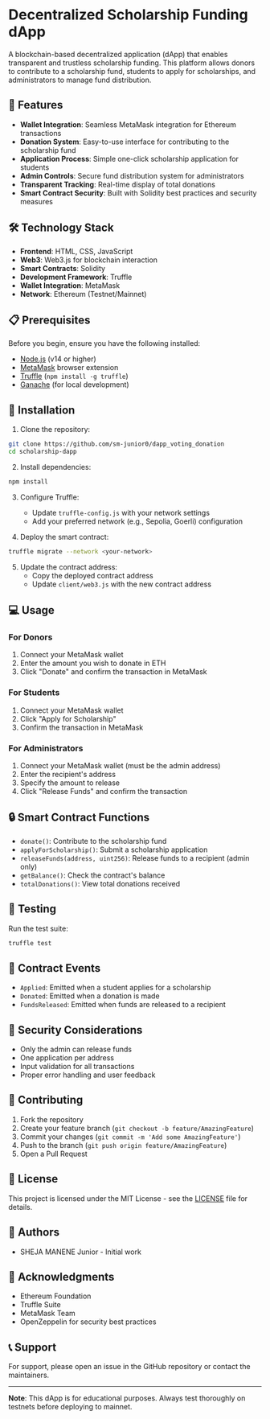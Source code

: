 # Decentralized Scholarship Funding dApp

A blockchain-based decentralized application (dApp) that enables transparent and trustless scholarship funding. This platform allows donors to contribute to a scholarship fund, students to apply for scholarships, and administrators to manage fund distribution.

## 🌟 Features

- **Wallet Integration**: Seamless MetaMask integration for Ethereum transactions
- **Donation System**: Easy-to-use interface for contributing to the scholarship fund
- **Application Process**: Simple one-click scholarship application for students
- **Admin Controls**: Secure fund distribution system for administrators
- **Transparent Tracking**: Real-time display of total donations
- **Smart Contract Security**: Built with Solidity best practices and security measures

## 🛠️ Technology Stack

- **Frontend**: HTML, CSS, JavaScript
- **Web3**: Web3.js for blockchain interaction
- **Smart Contracts**: Solidity
- **Development Framework**: Truffle
- **Wallet Integration**: MetaMask
- **Network**: Ethereum (Testnet/Mainnet)

## 📋 Prerequisites

Before you begin, ensure you have the following installed:
- [Node.js](https://nodejs.org/) (v14 or higher)
- [MetaMask](https://metamask.io/) browser extension
- [Truffle](https://www.trufflesuite.com/truffle) (`npm install -g truffle`)
- [Ganache](https://trufflesuite.com/ganache/) (for local development)

## 🚀 Installation

1. Clone the repository:
```bash
git clone https://github.com/sm-junior0/dapp_voting_donation
cd scholarship-dapp
```

2. Install dependencies:
```bash
npm install
```

3. Configure Truffle:
   - Update `truffle-config.js` with your network settings
   - Add your preferred network (e.g., Sepolia, Goerli) configuration

4. Deploy the smart contract:
```bash
truffle migrate --network <your-network>
```

5. Update the contract address:
   - Copy the deployed contract address
   - Update `client/web3.js` with the new contract address

## 💻 Usage

### For Donors
1. Connect your MetaMask wallet
2. Enter the amount you wish to donate in ETH
3. Click "Donate" and confirm the transaction in MetaMask

### For Students
1. Connect your MetaMask wallet
2. Click "Apply for Scholarship"
3. Confirm the transaction in MetaMask

### For Administrators
1. Connect your MetaMask wallet (must be the admin address)
2. Enter the recipient's address
3. Specify the amount to release
4. Click "Release Funds" and confirm the transaction

## 🔒 Smart Contract Functions

- `donate()`: Contribute to the scholarship fund
- `applyForScholarship()`: Submit a scholarship application
- `releaseFunds(address, uint256)`: Release funds to a recipient (admin only)
- `getBalance()`: Check the contract's balance
- `totalDonations()`: View total donations received

## 🧪 Testing

Run the test suite:
```bash
truffle test
```

## 📝 Contract Events

- `Applied`: Emitted when a student applies for a scholarship
- `Donated`: Emitted when a donation is made
- `FundsReleased`: Emitted when funds are released to a recipient

## 🔐 Security Considerations

- Only the admin can release funds
- One application per address
- Input validation for all transactions
- Proper error handling and user feedback

## 🤝 Contributing

1. Fork the repository
2. Create your feature branch (`git checkout -b feature/AmazingFeature`)
3. Commit your changes (`git commit -m 'Add some AmazingFeature'`)
4. Push to the branch (`git push origin feature/AmazingFeature`)
5. Open a Pull Request

## 📄 License

This project is licensed under the MIT License - see the [LICENSE](LICENSE) file for details.

## 👥 Authors

- SHEJA MANENE Junior - Initial work

## 🙏 Acknowledgments

- Ethereum Foundation
- Truffle Suite
- MetaMask Team
- OpenZeppelin for security best practices

## 📞 Support

For support, please open an issue in the GitHub repository or contact the maintainers.

---

**Note**: This dApp is for educational purposes. Always test thoroughly on testnets before deploying to mainnet. 
